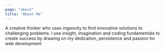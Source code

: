 ```yaml
---
page: "about"
title: "About Me"
---
```


A creative thinker who uses ingenuity to find innovative solutions to challenging problems. I use insight, imagination and coding fundamentals to create success by drawing on my dedication, persistence and passion for web development
